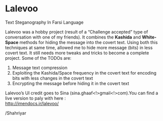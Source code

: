 # Lalevoo
Text Steganography In Farsi Language

Lalevoo was a hobby project (result of a “Challenge accepted” type of conversation with one of my friends). It combines the **Kashida** and **White-Space** methods for hiding the message into the covert text. Using both this techniques at same time, allowed me to hide more message (bits) in less covert text. It still needs more tweaks and tricks to become a complete project. Some of the TODOs are:

1. Message text compression  
2. Exploiting the Kashida/Space frequency in the covert text for encoding bits with less changes in the covert text  
3. Encrypting the message before hiding it in the covert text  

Lalevoo’s UI credit goes to Sina (sina.ghaaf<!>gmail<!>com).You can find a live version to paly with here :  
http://imendocs.ir/lalevoo/

 
/Shahriyar

